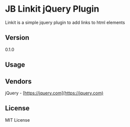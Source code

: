 # JB Linkit jQuery Plugin

Linkit is a simple jquery plugin to add links to html elements


## Version ##
0.1.0


## Usage ##

## Vendors ##
jQuery - [https://jquery.com](https://jquery.com)

## License ##
MIT License
